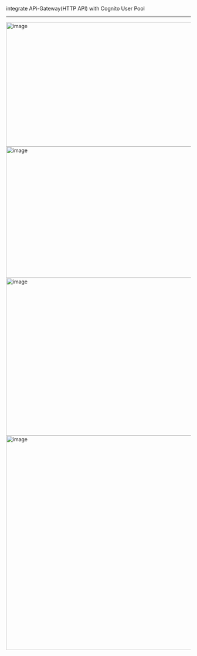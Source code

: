integrate APi-Gateway(HTTP API) with Cognito User Pool

*******************************************************************************

<img width="1140" height="339" alt="image" src="https://github.com/user-attachments/assets/f3e4c82c-b65d-4c74-aca7-b1fa7c61fc3d" />
<img width="880" height="358" alt="image" src="https://github.com/user-attachments/assets/132c27cb-5f3d-4bd9-acb9-3ac456ab4994" />
<img width="1023" height="430" alt="image" src="https://github.com/user-attachments/assets/08c73b58-b0ee-4b0c-9cc2-4b65ee9f387d" />
<img width="929" height="585" alt="image" src="https://github.com/user-attachments/assets/5bec2dae-c69c-4d72-8cb7-142357ced196" />




